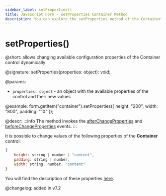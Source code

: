 ```yaml
---
sidebar_label: setProperties()
title: JavaScript Form - setProperties Container Method 
description: You can explore the setProperties method of the Container control of Form in the documentation of the DHTMLX JavaScript UI library. Browse developer guides and API reference, try out code examples and live demos, and download a free 30-day evaluation version of DHTMLX Suite.
---
```


# setProperties()

@short: allows changing available configuration properties of the Container control dynamically

@signature: setProperties(properties: object): void;

@params:
- `properties: object` - an object with the available properties of the control and their new values

@example:
form.getItem("container").setProperties({
    height: "200",
    width: "800",
    padding: "10"
});

@descr:
:::info
The method invokes the [afterChangeProperties](form/api/container/container_afterchangeproperties_event.md) and [beforeChangeProperties](form/api/container/container_beforechangeproperties_event.md) events.
:::

It is possible to change values of the following properties of the **Container** control:

~~~js
{
	height: string | number | "content", 
	padding: string | number,
	width: string, number, "content"
}
~~~

You will find the description of these properties [here](form/api/container/api_container_properties.md).
  
@changelog: added in v7.2

